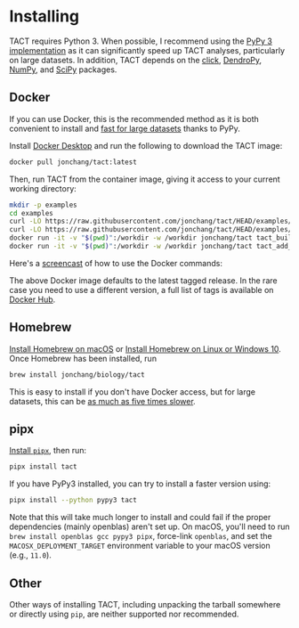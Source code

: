 # Installing

TACT requires Python 3. When possible, I recommend using the [PyPy 3 implementation](https://www.pypy.org/) as it can significantly speed up TACT analyses, particularly on large datasets. In addition, TACT depends on the [click](https://click.palletsprojects.com), [DendroPy](https://dendropy.org), [NumPy](https://numpy.org), and [SciPy](https://www.scipy.org/) packages.

## Docker

If you can use Docker, this is the recommended method as it is both convenient to install and [fast for large datasets](https://tact.jonathanchang.org/troubleshooting/#why-is-tact-so-slow) thanks to PyPy.

Install [Docker Desktop](https://www.docker.com/products/docker-desktop) and run the following to download the TACT image:

```sh
docker pull jonchang/tact:latest
```

Then, run TACT from the container image, giving it access to your current working directory:

```bash
mkdir -p examples
cd examples
curl -LO https://raw.githubusercontent.com/jonchang/tact/HEAD/examples/Carangaria.csv
curl -LO https://raw.githubusercontent.com/jonchang/tact/HEAD/examples/Carangaria.tre
docker run -it -v "$(pwd)":/workdir -w /workdir jonchang/tact tact_build_taxonomic_tree Carangaria.csv --output Carangaria.taxonomy.tre
docker run -it -v "$(pwd)":/workdir -w /workdir jonchang/tact tact_add_taxa --backbone Carangaria.tre --taxonomy Carangaria.taxonomy.tre --output Carangaria.tacted
```

Here's a [screencast](https://asciinema.org/a/347571) of how to use the Docker commands:

<script id="asciicast-347571" src="https://asciinema.org/a/347571.js" async></script>

The above Docker image defaults to the latest tagged release. In the rare case you need to use a different version, a full list of tags is available on [Docker Hub](https://hub.docker.com/r/jonchang/tact/tags).

## Homebrew

[Install Homebrew on macOS](https://brew.sh) or [Install Homebrew on Linux or Windows 10](https://docs.brew.sh/Homebrew-on-Linux). Once Homebrew has been installed, run

```sh
brew install jonchang/biology/tact
```

This is easy to install if you don't have Docker access, but for large datasets, this can be [as much as five times slower](https://tact.jonathanchang.org/troubleshooting/#why-is-tact-so-slow).

## pipx

[Install `pipx`](https://pipxproject.github.io/pipx/installation/), then run:

```sh
pipx install tact
```

If you have PyPy3 installed, you can try to install a faster version using:

```sh
pipx install --python pypy3 tact
```

Note that this will take much longer to install and could fail if the proper dependencies (mainly openblas) aren't set up. On macOS, you'll need to run `brew install openblas gcc pypy3 pipx`, force-link `openblas`, and set the `MACOSX_DEPLOYMENT_TARGET` environment variable to your macOS version (e.g., `11.0`).

## Other

Other ways of installing TACT, including unpacking the tarball somewhere or directly using `pip`, are neither supported nor recommended.
# 
